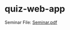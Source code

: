 # quiz-web-app

Seminar File: [Seminar.pdf](https://github.com/noidontfa/quiz-web-app/files/6108792/Seminar.pdf)
